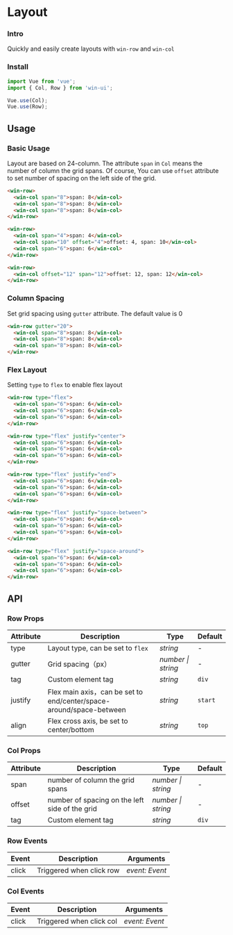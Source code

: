 # Layout

### Intro

Quickly and easily create layouts with `win-row` and `win-col`

### Install

```js
import Vue from 'vue';
import { Col, Row } from 'win-ui';

Vue.use(Col);
Vue.use(Row);
```

## Usage

### Basic Usage

Layout are based on 24-column. The attribute `span` in `Col` means the number of column the grid spans. Of course, You can use `offset` attribute to set number of spacing on the left side of the grid.

```html
<win-row>
  <win-col span="8">span: 8</win-col>
  <win-col span="8">span: 8</win-col>
  <win-col span="8">span: 8</win-col>
</win-row>

<win-row>
  <win-col span="4">span: 4</win-col>
  <win-col span="10" offset="4">offset: 4, span: 10</win-col>
  <win-col span="6">span: 6</win-col>
</win-row>

<win-row>
  <win-col offset="12" span="12">offset: 12, span: 12</win-col>
</win-row>
```

### Column Spacing

Set grid spacing using `gutter` attribute. The default value is 0

```html
<win-row gutter="20">
  <win-col span="8">span: 8</win-col>
  <win-col span="8">span: 8</win-col>
  <win-col span="8">span: 8</win-col>
</win-row>
```

### Flex Layout

Setting `type` to `flex` to enable flex layout

```html
<win-row type="flex">
  <win-col span="6">span: 6</win-col>
  <win-col span="6">span: 6</win-col>
  <win-col span="6">span: 6</win-col>
</win-row>

<win-row type="flex" justify="center">
  <win-col span="6">span: 6</win-col>
  <win-col span="6">span: 6</win-col>
  <win-col span="6">span: 6</win-col>
</win-row>

<win-row type="flex" justify="end">
  <win-col span="6">span: 6</win-col>
  <win-col span="6">span: 6</win-col>
  <win-col span="6">span: 6</win-col>
</win-row>

<win-row type="flex" justify="space-between">
  <win-col span="6">span: 6</win-col>
  <win-col span="6">span: 6</win-col>
  <win-col span="6">span: 6</win-col>
</win-row>

<win-row type="flex" justify="space-around">
  <win-col span="6">span: 6</win-col>
  <win-col span="6">span: 6</win-col>
  <win-col span="6">span: 6</win-col>
</win-row>
```

## API

### Row Props

| Attribute | Description | Type | Default |
| --- | --- | --- | --- |
| type | Layout type, can be set to `flex` | _string_ | - |
| gutter | Grid spacing（px） | _number \| string_ | - |
| tag | Custom element tag | _string_ | `div` |
| justify | Flex main axis，can be set to end/center/space-around/space-between | _string_ | `start` |
| align | Flex cross axis, be set to center/bottom | _string_ | `top` |

### Col Props

| Attribute | Description | Type | Default |
| --- | --- | --- | --- |
| span | number of column the grid spans | _number \| string_ | - |
| offset | number of spacing on the left side of the grid | _number \| string_ | - |
| tag | Custom element tag | _string_ | `div` |

### Row Events

| Event | Description              | Arguments      |
| ----- | ------------------------ | -------------- |
| click | Triggered when click row | _event: Event_ |

### Col Events

| Event | Description              | Arguments      |
| ----- | ------------------------ | -------------- |
| click | Triggered when click col | _event: Event_ |
